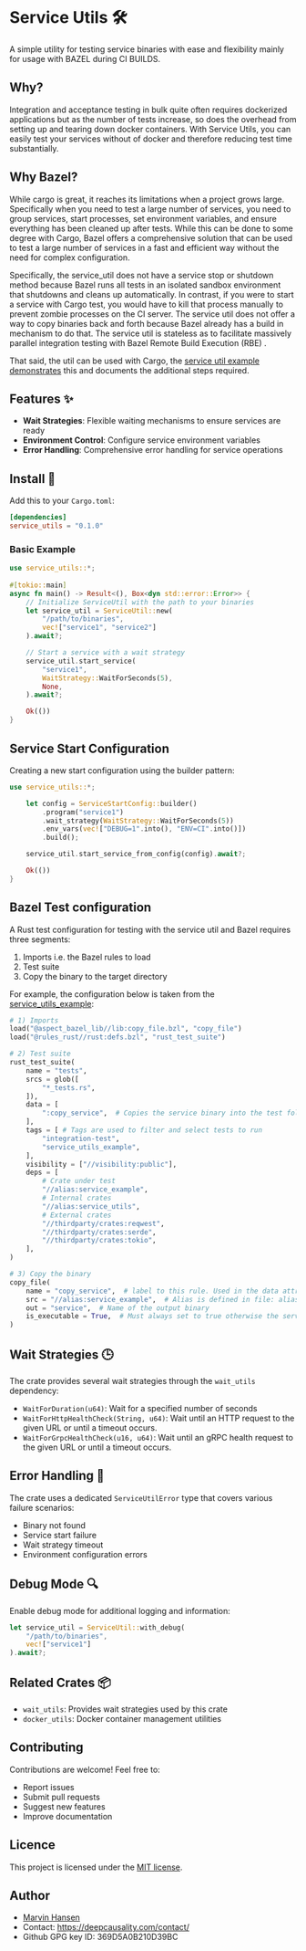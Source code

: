 # Service Utils 🛠️

A simple utility for testing service binaries with ease and flexibility mainly for usage with BAZEL during CI BUILDS.

## Why?

Integration and acceptance testing in bulk quite often requires dockerized applications but as
the number of tests increase, so does the overhead from setting up and tearing down docker containers.
With Service Utils, you can easily test your services without of docker and therefore reducing test time substantially.

## Why Bazel?

While cargo is great, it reaches its limitations when a project grows large. Specifically when you need to test
a large number of services, you need to group services, start processes, set environment variables, and ensure
everything has been cleaned up after tests. While this can be done to some degree with Cargo, Bazel offers a
comprehensive solution that can be used to test a large number of services in a fast and efficient way without the need
for complex configuration.

Specifically, the service_util does not have a service stop or shutdown method because Bazel runs all tests in an
isolated sandbox environment that shutdowns and cleans up automatically. In contrast, if you were to start a service
with Cargo test, you would have to kill that process manually to prevent zombie processes on the CI server. The service
util does not offer a way to copy binaries back and forth because Bazel already has a build in mechanism to do that. The
service util is stateless as to facilitate massively parallel integration testing with Bazel Remote Build Execution (RBE) .

That said, the util can be used with Cargo,
the [service util example demonstrates](../../examples/service_utils_example)
this and documents the additional steps required.

## Features ✨

- **Wait Strategies**: Flexible waiting mechanisms to ensure services are ready
- **Environment Control**: Configure service environment variables
- **Error Handling**: Comprehensive error handling for service operations

## Install 🚀

Add this to your `Cargo.toml`:

```toml
[dependencies]
service_utils = "0.1.0"
```

### Basic Example

```rust
use service_utils::*;
 
#[tokio::main]
async fn main() -> Result<(), Box<dyn std::error::Error>> {
    // Initialize ServiceUtil with the path to your binaries
    let service_util = ServiceUtil::new(
        "/path/to/binaries",
        vec!["service1", "service2"]
    ).await?;

    // Start a service with a wait strategy
    service_util.start_service(
        "service1",
        WaitStrategy::WaitForSeconds(5),
        None,
    ).await?;

    Ok(())
}
```

## Service Start Configuration

Creating a new start configuration using the builder pattern:

```rust
use service_utils::*;

    let config = ServiceStartConfig::builder()
        .program("service1")
        .wait_strategy(WaitStrategy::WaitForSeconds(5))
        .env_vars(vec!["DEBUG=1".into(), "ENV=CI".into()])
        .build();

    service_util.start_service_from_config(config).await?;

    Ok(())
}
```

## Bazel Test configuration

A Rust test configuration for testing with the service util and Bazel requires three segments:
1) Imports i.e. the Bazel rules to load 
2) Test suite
3) Copy the binary to the target directory

For example, the configuration below is taken from the [service_utils_example](../../examples/service_utils_example):

```python
# 1) Imports   
load("@aspect_bazel_lib//lib:copy_file.bzl", "copy_file")
load("@rules_rust//rust:defs.bzl", "rust_test_suite")

# 2) Test suite 
rust_test_suite(
    name = "tests",
    srcs = glob([
        "*_tests.rs",
    ]),
    data = [
        ":copy_service",  # Copies the service binary into the test folder
    ],
    tags = [ # Tags are used to filter and select tests to run 
        "integration-test",
        "service_utils_example",
    ],
    visibility = ["//visibility:public"],
    deps = [
        # Crate under test
        "//alias:service_example",
        # Internal crates
        "//alias:service_utils",
        # External crates
        "//thirdparty/crates:reqwest",
        "//thirdparty/crates:serde",
        "//thirdparty/crates:tokio",
    ],
)

# 3) Copy the binary   
copy_file(
    name = "copy_service",  # label to this rule. Used in the data attribute
    src = "//alias:service_example",  # Alias is defined in file: alias/BUILD.bazel
    out = "service",  # Name of the output binary
    is_executable = True,  # Must always set to true otherwise the service cannot be started.
)
```  

## Wait Strategies 🕒

The crate provides several wait strategies through the `wait_utils` dependency:

- `WaitForDuration(u64)`: Wait for a specified number of seconds
- `WaitForHttpHealthCheck(String, u64)`: Wait until an HTTP request to the given URL or until a timeout occurs.
- `WaitForGrpcHealthCheck(u16, u64)`: Wait until an gRPC health request to the given URL or until a timeout occurs.

## Error Handling 🚨

The crate uses a dedicated `ServiceUtilError` type that covers various failure scenarios:

- Binary not found
- Service start failure
- Wait strategy timeout
- Environment configuration errors

## Debug Mode 🔍

Enable debug mode for additional logging and information:

```rust
let service_util = ServiceUtil::with_debug(
    "/path/to/binaries",
    vec!["service1"]
).await?;
```

## Related Crates 📦

- `wait_utils`: Provides wait strategies used by this crate
- `docker_utils`: Docker container management utilities

## Contributing

Contributions are welcome! Feel free to:

- Report issues
- Submit pull requests
- Suggest new features
- Improve documentation

## Licence

This project is licensed under the [MIT license](../../LICENSE).

## Author

* [Marvin Hansen](https://github.com/marvin-hansen)
* Contact: https://deepcausality.com/contact/
* Github GPG key ID: 369D5A0B210D39BC
